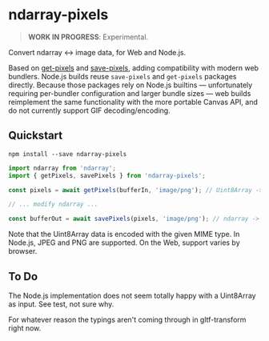 # ndarray-pixels

> **WORK IN PROGRESS**: Experimental.

Convert ndarray ↔ image data, for Web and Node.js.

Based on [get-pixels](https://www.npmjs.com/package/get-pixels) and [save-pixels](https://www.npmjs.com/package/save-pixels), adding compatibility with modern web bundlers. Node.js builds reuse `save-pixels` and `get-pixels` packages directly. Because those packages rely on Node.js builtins — unfortunately requiring per-bundler configuration and larger bundle sizes — web builds reimplement the same functionality with the more portable Canvas API, and do not currently support GIF decoding/encoding.

## Quickstart

```
npm install --save ndarray-pixels
```

```javascript
import ndarray from 'ndarray';
import { getPixels, savePixels } from 'ndarray-pixels';

const pixels = await getPixels(bufferIn, 'image/png'); // Uint8Array -> ndarray

// ... modify ndarray ...

const bufferOut = await savePixels(pixels, 'image/png'); // ndarray -> Uint8Array
```

Note that the Uint8Array data is encoded with the given MIME type. In Node.js, JPEG and PNG are supported. On the Web, support varies by browser.

## To Do

The Node.js implementation does not seem totally happy with a Uint8Array as input. See test, not sure why.

For whatever reason the typings aren't coming through in gltf-transform right now.
